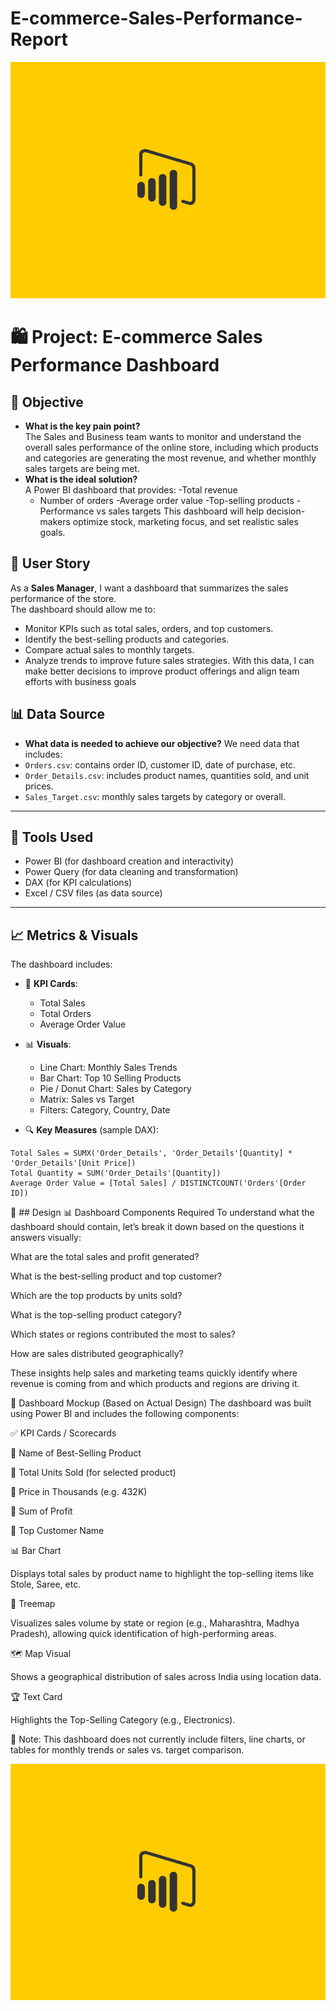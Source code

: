 # E-commerce-Sales-Performance-Report

![power BI](Data_csv/MicrosoftPower.gif)


# 🛍️ Project: E-commerce Sales Performance Dashboard
## 🎯 Objective
- **What is the key pain point?**  
  The Sales and Business team wants to monitor and understand the overall sales performance of the online store, including which products and categories are generating the most revenue, and whether monthly sales targets are being met.
- **What is the ideal solution?**  
  A Power BI dashboard that provides:
  -Total revenue
  - Number of orders
  -Average order value
  -Top-selling products
  -Performance vs sales targets
  This dashboard will help decision-makers optimize stock, marketing focus, and set realistic sales goals.
## 👤 User Story
As a **Sales Manager**, I want a dashboard that summarizes the sales performance of the store.  
The dashboard should allow me to:
- Monitor KPIs such as total sales, orders, and top customers.
- Identify the best-selling products and categories.
- Compare actual sales to monthly targets.
- Analyze trends to improve future sales strategies.
With this data, I can make better decisions to improve product offerings and align team efforts with business goals

## 📊 Data Source

- **What data is needed to achieve our objective?**
We need data that includes:
- `Orders.csv`: contains order ID, customer ID, date of purchase, etc.
- `Order_Details.csv`: includes product names, quantities sold, and unit prices.
- `Sales_Target.csv`: monthly sales targets by category or overall.

---

## 🧰 Tools Used

- Power BI (for dashboard creation and interactivity)
- Power Query (for data cleaning and transformation)
- DAX (for KPI calculations)
- Excel / CSV files (as data source)

---

## 📈 Metrics & Visuals

The dashboard includes:
- 📌 **KPI Cards**:
  - Total Sales
  - Total Orders
  - Average Order Value

- 📊 **Visuals**:
  - Line Chart: Monthly Sales Trends
  - Bar Chart: Top 10 Selling Products
  - Pie / Donut Chart: Sales by Category
  - Matrix: Sales vs Target
  - Filters: Category, Country, Date

- 🔍 **Key Measures** (sample DAX):
```dax
Total Sales = SUMX('Order_Details', 'Order_Details'[Quantity] * 'Order_Details'[Unit Price])
Total Quantity = SUM('Order_Details'[Quantity])
Average Order Value = [Total Sales] / DISTINCTCOUNT('Orders'[Order ID])
```
🎨 ## Design
📊 Dashboard Components Required
To understand what the dashboard should contain, let’s break it down based on the questions it answers visually:

What are the total sales and profit generated?

What is the best-selling product and top customer?

Which are the top products by units sold?

What is the top-selling product category?

Which states or regions contributed the most to sales?

How are sales distributed geographically?

These insights help sales and marketing teams quickly identify where revenue is coming from and which products and regions are driving it.

🧪 Dashboard Mockup (Based on Actual Design)
The dashboard was built using Power BI and includes the following components:

✅ KPI Cards / Scorecards

🔹 Name of Best-Selling Product

🔹 Total Units Sold (for selected product)

🔹 Price in Thousands (e.g. 432K)

🔹 Sum of Profit

🔹 Top Customer Name

📊 Bar Chart

Displays total sales by product name to highlight the top-selling items like Stole, Saree, etc.

🧱 Treemap

Visualizes sales volume by state or region (e.g., Maharashtra, Madhya Pradesh), allowing quick identification of high-performing areas.

🗺️ Map Visual

Shows a geographical distribution of sales across India using location data.

🏆 Text Card

Highlights the Top-Selling Category (e.g., Electronics).

🎯 Note: This dashboard does not currently include filters, line charts, or tables for monthly trends or sales vs. target comparison.


![Screanshot](Data_csv/MicrosoftPower.gif)
